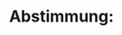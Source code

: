 ---
abstimmung:
  abstimmung: 1
  bundestagssitzung: 241
  legislaturperiode: 18
categories:
- Todo
data:
- title: Abstimmungsergebnis 20170623_1-data.pdf
  url: /res/abstimmungsliste/20170623_1-data.pdf
- title: Abstimmungsergebnis 20170623_1_xls-data.xls
  url: /res/abstimmungsliste/20170623_1_xls-data.xls
- title: Abstimmungsergebnis 20170623_1_xls-data.csv
  url: /res/abstimmungsliste/csv/20170623_1_xls-data.csv
documents:
- local: /res/abstimmungsdaten/018-241-01/
  title: 'Drucksache '
  url: ''
ergebnis:
  cdu/csu:
    enthaltung: 0
    gesamt: 309
    ja: 0
    nein: 259
    nichtabgegeben: 50
    ungueltig: 0
  die.linke:
    enthaltung: 0
    gesamt: 64
    ja: 53
    nein: 0
    nichtabgegeben: 11
    ungueltig: 0
  file: 20170623_1_xls-data.xls
  fraktionslos:
    enthaltung: 0
    gesamt: 1
    ja: 0
    nein: 0
    nichtabgegeben: 1
    ungueltig: 0
  gruenen:
    enthaltung: 54
    gesamt: 63
    ja: 0
    nein: 0
    nichtabgegeben: 9
    ungueltig: 0
  spd:
    enthaltung: 4
    gesamt: 193
    ja: 0
    nein: 149
    nichtabgegeben: 40
    ungueltig: 0
layout: abstimmung
links:
- title: bundestagslink
  url: todo
preview: "Deutscher Bundestag\n\n241. Sitzung des Deutschen Bundestages\nam Freitag,\
  \ 23. Juni 2017\n\nEndgültiges Ergebnis der Namentlichen Abstimmung Nr. 1\n\nGesetzentwurf\
  \ der Abgeordneten Klaus Ernst, Matthias W. Birkwald, Susanna Karawanskij,\nweiterer\
  \ Abgeordneter und der Fraktion DIE LINKE.\nEntwurf eines Gesetzes zu Abschaffung\
  \ der sachgrundlosen Befristung\nDrs. 18/12354 und 18/12624\n\nAbgegebene Stimmen\
  \ insgesamt:\n\n519\n\nNicht abgegebene Stimmen:\nJa-Stimmen:\n\n111\n53\n\nNein-Stimmen:\n\
  \n408\n\nEnthaltungen:\n\n58\n\nUngültige:\n\nBerlin, den 23.06.2017\n\n0\n\nBeginn:\n\
  Ende:\n\n11:43\n11:45\nSeite:\n\n1\n\n\f"
tags:
- Todo
title: 'Abstimmung: '
---